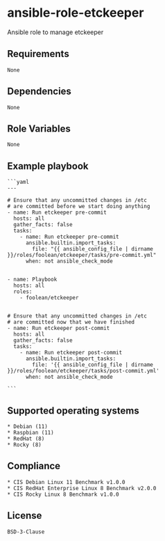 # ansible-role-etckeeper

Ansible role to manage etckeeper


## Requirements

    None


## Dependencies

    None


## Role Variables

    None


## Example playbook

    ```yaml
    ---

    # Ensure that any uncommitted changes in /etc
    # are committed before we start doing anything
    - name: Run etckeeper pre-commit
      hosts: all
      gather_facts: false
      tasks:
        - name: Run etckeeper pre-commit
          ansible.builtin.import_tasks:
            file: "{{ ansible_config_file | dirname }}/roles/foolean/etckeeper/tasks/pre-commit.yml"
          when: not ansible_check_mode


    - name: Playbook
      hosts: all
      roles:
        - foolean/etckeeper


    # Ensure that any uncommitted changes in /etc
    # are committed now that we have finished
    - name: Run etckeeper post-commit
      hosts: all
      gather_facts: false
      tasks:
        - name: Run etckeeper post-commit
          ansible.builtin.import_tasks:
            file: '{{ ansible_config_file | dirname }}/roles/foolean/etckeeper/tasks/post-commit.yml'
          when: not ansible_check_mode

    ```


## Supported operating systems

    * Debian (11)
    * Raspbian (11)
    * RedHat (8)
    * Rocky (8)


## Compliance

    * CIS Debian Linux 11 Benchmark v1.0.0
    * CIS RedHat Enterprise Linux 8 Benchmark v2.0.0
    * CIS Rocky Linux 8 Benchmark v1.0.0


## License

    BSD-3-Clause
